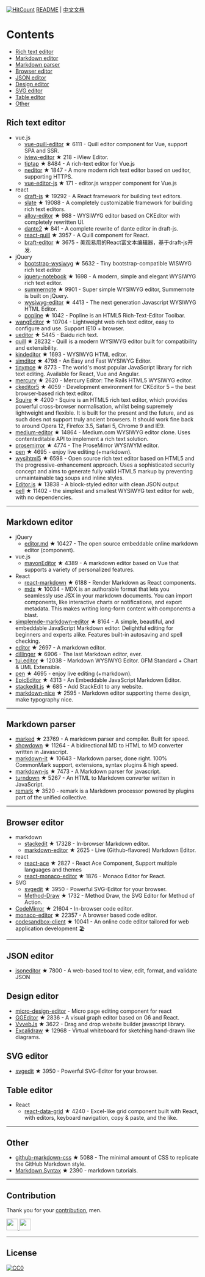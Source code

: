 [![HitCount](http://hits.dwyl.com/xjh22222228/awesome-web-editor.svg)](http://hits.dwyl.com/xjh22222228/awesome-web-editor) [README](README.md) | [中文文档](README_zh-CN.md)# Contents- [Rich text editor](#Rich-text-editor)- [Markdown editor](#Markdown-editor)- [Markdown parser](#Markdown-parser)- [Browser editor](#Browser-editor)- [JSON editor](#JSON-editor)- [Design editor](#Design-editor)- [SVG editor](#SVG-editor)- [Table editor](#Table-editor)- [Other](#Other)## Rich text editor- vue.js  - [vue-quill-editor](https://github.com/surmon-china/vue-quill-editor) ★ 6111 - Quill editor component for Vue, support SPA and SSR.  - [iview-editor](https://github.com/iview/iview-editor) ★ 218 - iView Editor.  - [tiptap](https://github.com/heyscrumpy/tiptap) ★ 8484 - A rich-text editor for Vue.js  - [neditor](https://github.com/notadd/neditor) ★ 1847 - A more modern rich text editor based on ueditor, supporting HTTPS.  - [vue-editor-js](https://github.com/ChangJoo-Park/vue-editor-js) ★ 171 - editor.js wrapper component for Vue.js- react  - [draft-js](https://github.com/facebook/draft-js) ★ 19292 - A React framework for building text editors.  - [slate](https://github.com/ianstormtaylor/slate) ★ 19088 - A completely customizable framework for building rich text editors.  - [alloy-editor](https://github.com/liferay/alloy-editor/) ★ 988 - WYSIWYG editor based on CKEditor with completely rewritten UI.  - [dante2](https://github.com/michelson/dante2) ★ 841 - A complete rewrite of dante editor in draft-js.  - [react-quill](https://github.com/zenoamaro/react-quill) ★ 3957 - A Quill component for React.  - [braft-editor](https://github.com/margox/braft-editor) ★ 3675 - 美观易用的React富文本编辑器，基于draft-js开发.- jQuery  - [bootstrap-wysiwyg](https://github.com/mindmup/bootstrap-wysiwyg/) ★ 5632 - Tiny bootstrap-compatible WISWYG rich text editor  - [jquery-notebook](https://github.com/raphaelcruzeiro/jquery-notebook) ★ 1698 - A modern, simple and elegant WYSIWYG rich text editor.  - [summernote](https://github.com/summernote/summernote) ★ 9901 - Super simple WYSIWYG editor, Summernote is built on jQuery.  - [wysiwyg-editor](https://github.com/froala/wysiwyg-editor) ★ 4413 - The next generation Javascript WYSIWYG HTML Editor.  - [popline](https://github.com/kenshin54/popline) ★ 1042 - Popline is an HTML5 Rich-Text-Editor Toolbar.- [wangEditor](https://github.com/wangeditor-team/wangEditor) ★ 10704 - Lightweight web rich text editor, easy to configure and use. Support IE10 + browser.- [ueditor](https://github.com/fex-team/ueditor) ★ 5445 - Baidu rich text.- [quill](https://github.com/quilljs/quill) ★ 28232 - Quill is a modern WYSIWYG editor built for compatibility and extensibility.- [kindeditor](https://github.com/kindsoft/kindeditor) ★ 1693 - WYSIWYG HTML editor.- [simditor](https://github.com/mycolorway/simditor) ★ 4798 - An Easy and Fast WYSIWYG Editor.- [tinymce](https://github.com/tinymce/tinymce) ★ 8773 - The world's most popular JavaScript library for rich text editing. Available for React, Vue and Angular.- [mercury](https://github.com/jejacks0n/mercury) ★ 2620 - Mercury Editor: The Rails HTML5 WYSIWYG editor.- [ckeditor5](https://github.com/ckeditor/ckeditor5) ★ 4059 - Development environment for CKEditor 5 – the best browser-based rich text editor.- [Squire](https://github.com/neilj/Squire) ★ 4200 - Squire is an HTML5 rich text editor, which provides powerful cross-browser normalisation, whilst being supremely lightweight and flexible. It is built for the present and the future, and as such does not support truly ancient browsers. It should work fine back to around Opera 12, Firefox 3.5, Safari 5, Chrome 9 and IE9.- [medium-editor](https://github.com/yabwe/medium-editor) ★ 14864 - Medium.com WYSIWYG editor clone. Uses contenteditable API to implement a rich text solution.- [prosemirror](https://github.com/ProseMirror/prosemirror) ★ 4774 - The ProseMirror WYSIWYM editor.- [pen](https://github.com/sofish/pen) ★ 4695 - enjoy live editing (+markdown).- [wysihtml5](https://github.com/xing/wysihtml5) ★ 6598 - Open source rich text editor based on HTML5 and the progressive-enhancement approach. Uses a sophisticated security concept and aims to generate fully valid HTML5 markup by preventing unmaintainable tag soups and inline styles.- [Editor.js](https://github.com/codex-team/editor.js) ★ 13838 - A block-styled editor with clean JSON output- [pell](https://github.com/jaredreich/pell) ★ 11402 - the simplest and smallest WYSIWYG text editor for web, with no dependencies.---## Markdown editor- jQuery  - [editor.md](https://github.com/pandao/editor.md) ★ 10427 - The open source embeddable online markdown editor (component).- vue.js  - [mavonEditor](https://github.com/hinesboy/mavonEditor) ★ 4389 - A markdown editor based on Vue that supports a variety of personalized features.- React  - [react-markdown](https://github.com/remarkjs/react-markdown) ★ 6188 - Render Markdown as React components.  - [mdx](https://github.com/mdx-js/mdx) ★ 10034 - MDX is an authorable format that lets you seamlessly use JSX in your markdown documents. You can import components, like interactive charts or notifications, and export metadata. This makes writing long-form content with components a blast.- [simplemde-markdown-editor](https://github.com/sparksuite/simplemde-markdown-editor) ★ 8164 -  A simple, beautiful, and embeddable JavaScript Markdown editor. Delightful editing for beginners and experts alike. Features built-in autosaving and spell checking.- [editor](https://github.com/lepture/editor) ★ 2697 - A markdown editor.- [dillinger](https://github.com/joemccann/dillinger) ★ 6906 - The last Markdown editor, ever.- [tui.editor](https://github.com/nhnent/tui.editor) ★ 12038 - Markdown WYSIWYG Editor. GFM Standard + Chart & UML Extensible.- [pen](https://github.com/sofish/pen) ★ 4695 - enjoy live editing (+markdown).- [EpicEditor](https://github.com/OscarGodson/EpicEditor) ★ 4313 - An Embeddable JavaScript Markdown Editor.- [stackedit.js](https://github.com/benweet/stackedit.js) ★ 685 - Add StackEdit to any website.- [markdown-nice](https://github.com/mdnice/markdown-nice) ★ 2595 - Markdown editor supporting theme design, make typography nice.---## Markdown parser- [marked](https://github.com/markedjs/marked) ★ 23769 - A markdown parser and compiler. Built for speed.- [showdown](https://github.com/showdownjs/showdown) ★ 11264 - A bidirectional MD to HTML to MD converter written in Javascript.- [markdown-it](https://github.com/markdown-it/markdown-it) ★ 10643 - Markdown parser, done right. 100% CommonMark support, extensions, syntax plugins & high speed.- [markdown-js](https://github.com/evilstreak/markdown-js) ★ 7473 - A Markdown parser for javascript.- [turndown](https://github.com/domchristie/turndown) ★ 5267 - An HTML to Markdown converter written in JavaScript.- [remark](https://github.com/remarkjs/remark) ★ 3520 - remark is a Markdown processor powered by plugins part of the unified collective.---## Browser editor- markdown  - [stackedit](https://github.com/benweet/stackedit) ★ 17328 - In-browser Markdown editor.  - [markdown-editor](https://github.com/jbt/markdown-editor) ★ 2625 - Live (Github-flavored) Markdown Editor.- react  - [react-ace](https://github.com/securingsincity/react-ace) ★ 2827 - React Ace Component, Support multiple languages and themes  - [react-monaco-editor](https://github.com/react-monaco-editor/react-monaco-editor) ★ 1876 - Monaco Editor for React.- SVG  - [svgedit](https://github.com/SVG-Edit/svgedit) ★ 3950 - Powerful SVG-Editor for your browser.  - [Method-Draw](https://github.com/methodofaction/Method-Draw) ★ 1732 - Method Draw, the SVG Editor for Method of Action.- [CodeMirror](https://github.com/codemirror/CodeMirror) ★ 21604 - In-browser code editor.- [monaco-editor](https://github.com/Microsoft/monaco-editor) ★ 22357 - A browser based code editor.- [codesandbox-client](https://github.com/codesandbox/codesandbox-client) ★ 10041 - An online code editor tailored for web application development 🏖️---## JSON editor- [jsoneditor](https://github.com/josdejong/jsoneditor) ★ 7800 - A web-based tool to view, edit, format, and validate JSON## Design editor- [micro-design-editor](https://github.com/xjh22222228/micro-design-editor) - Micro page editing component for react- [GGEditor](https://github.com/alibaba/GGEditor) ★ 2836 - A visual graph editor based on G6 and React.- [VvvebJs](https://github.com/givanz/VvvebJs) ★ 3622 - Drag and drop website builder javascript library.- [Excalidraw](https://github.com/excalidraw/excalidraw) ★ 12968 - Virtual whiteboard for sketching hand-drawn like diagrams.## SVG editor- [svgedit](https://github.com/SVG-Edit/svgedit) ★ 3950 - Powerful SVG-Editor for your browser.## Table editor- React  - [react-data-grid](https://github.com/adazzle/react-data-grid) ★ 4240 - Excel-like grid component built with React, with editors, keyboard navigation, copy & paste, and the like.---## Other- [github-markdown-css](https://github.com/sindresorhus/github-markdown-css) ★ 5088 - The minimal amount of CSS to replicate the GitHub Markdown style.- [Markdown Syntax](https://github.com/younghz/Markdown) ★ 2390 - markdown tutorials.---## ContributionThank you for your [contribution](https://github.com/xjh22222228/awesome-web-editor/issues), men.<a href="https://github.com/1c7/">  <img src="https://avatars1.githubusercontent.com/u/1804755?s=460&v=4" width="30px" height="30px" /></a><a href="https://github.com/ChangJoo-Park/">  <img src="https://avatars1.githubusercontent.com/u/1451365?s=460&v=4" width="30px" height="30px" /></a>---## License[![CC0](http://mirrors.creativecommons.org/presskit/buttons/88x31/svg/cc-zero.svg)](https://creativecommons.org/publicdomain/zero/1.0/)